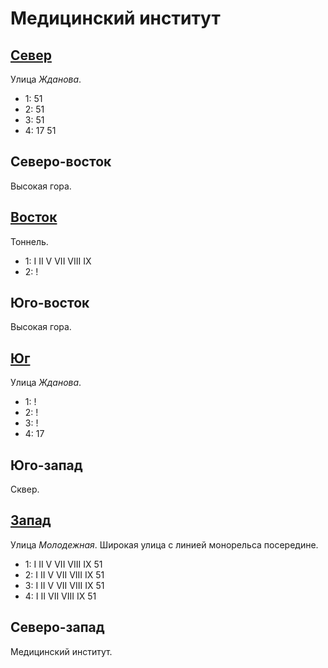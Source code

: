 # Медицинский институт

## [Север](./550065.md)

Улица *Жданова*.

* 1:    51
* 2:    51
* 3:    51
* 4:    17  51

## Северо-восток

Высокая гора.

## [Восток](./560070.md)

Тоннель.

* 1:    I   II  V   VII VIII    IX
* 2:    !

## Юго-восток

Высокая гора.

## [Юг](./550075.md)

Улица *Жданова*.

* 1:    !
* 2:    !
* 3:    !
* 4:    17

## Юго-запад

Сквер.

## [Запад](./540070.md)

Улица *Молодежная*.
Широкая улица с линией монорельса посередине.

* 1:    I   II  V   VII VIII    IX  51
* 2:    I   II  V   VII VIII    IX  51
* 3:    I   II  V   VII VIII    IX  51
* 4:    I   II  VII VIII    IX  51

## Северо-запад

Медицинский институт.
